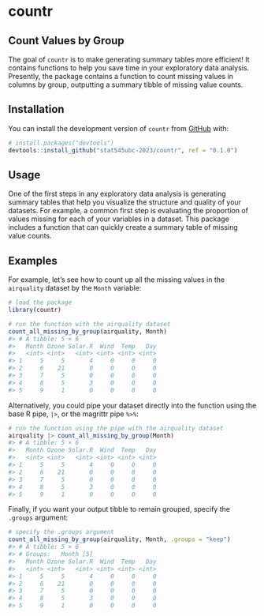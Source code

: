 
<!-- README.md is generated from README.Rmd. Please edit that file -->

# countr

## Count Values by Group

<!-- badges: start -->
<!-- badges: end -->

The goal of `countr` is to make generating summary tables more
efficient! It contains functions to help you save time in your
exploratory data analysis. Presently, the package contains a function to
count missing values in columns by group, outputting a summary tibble of
missing value counts.

## Installation

You can install the development version of `countr` from
[GitHub](https://github.com/) with:

``` r
# install.packages("devtools")
devtools::install_github("stat545ubc-2023/countr", ref = "0.1.0")
```

## Usage

One of the first steps in any exploratory data analysis is generating
summary tables that help you visualize the structure and quality of your
datasets. For example, a common first step is evaluating the proportion
of values missing for each of your variables in a dataset. This package
includes a function that can quickly create a summary table of missing
value counts.

## Examples

For example, let’s see how to count up all the missing values in the
`airquality` dataset by the `Month` variable:

``` r
# load the package
library(countr)

# run the function with the airquality dataset
count_all_missing_by_group(airquality, Month) 
#> # A tibble: 5 × 6
#>   Month Ozone Solar.R  Wind  Temp   Day
#>   <int> <int>   <int> <int> <int> <int>
#> 1     5     5       4     0     0     0
#> 2     6    21       0     0     0     0
#> 3     7     5       0     0     0     0
#> 4     8     5       3     0     0     0
#> 5     9     1       0     0     0     0
```

Alternatively, you could pipe your dataset directly into the function
using the base R pipe, `|>`, or the magrittr pipe `%>%`:

``` r
# run the function using the pipe with the airquality dataset
airquality |> count_all_missing_by_group(Month)
#> # A tibble: 5 × 6
#>   Month Ozone Solar.R  Wind  Temp   Day
#>   <int> <int>   <int> <int> <int> <int>
#> 1     5     5       4     0     0     0
#> 2     6    21       0     0     0     0
#> 3     7     5       0     0     0     0
#> 4     8     5       3     0     0     0
#> 5     9     1       0     0     0     0
```

Finally, if you want your output tibble to remain grouped, specify the
`.groups` argument:

``` r
# specify the .groups argument
count_all_missing_by_group(airquality, Month, .groups = "keep")
#> # A tibble: 5 × 6
#> # Groups:   Month [5]
#>   Month Ozone Solar.R  Wind  Temp   Day
#>   <int> <int>   <int> <int> <int> <int>
#> 1     5     5       4     0     0     0
#> 2     6    21       0     0     0     0
#> 3     7     5       0     0     0     0
#> 4     8     5       3     0     0     0
#> 5     9     1       0     0     0     0
```
